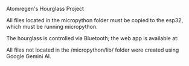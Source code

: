 Atomregen's Hourglass Project

All files located in the micropython folder must be copied to the esp32, which must be running micropython.

The hourglass is controlled via Bluetooth; the web app is available at:

All files not located in the /micropython/lib/ folder were created using Google Gemini AI.
